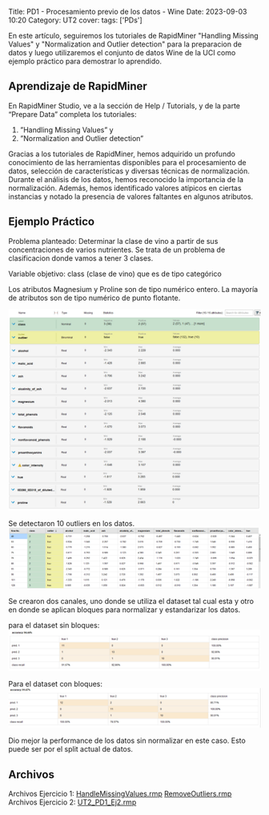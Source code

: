 Title: PD1 - Procesamiento previo de los datos - Wine
Date: 2023-09-03 10:20
Category: UT2
cover:
tags: ['PDs'] 

En este artículo, seguiremos los tutoriales de RapidMiner "Handling Missing Values" y "Normalization and Outlier detection" para la preparacion de datos y luego utilizaremos el conjunto de datos Wine de la UCI como ejemplo práctico para demostrar lo aprendido.

## Aprendizaje de RapidMiner
En RapidMiner Studio, ve a la sección de Help / Tutorials, y de la parte “Prepare Data” completa
los tutoriales:
1. ”Handling Missing Values” y
2. ”Normalization and Outlier detection”

Gracias a los tutoriales de RapidMiner, hemos adquirido un profundo conocimiento de las herramientas disponibles para el procesamiento de datos, selección de características y diversas técnicas de normalización.
Durante el análisis de los datos, hemos reconocido la importancia de la normalización. Además, hemos identificado valores atípicos en ciertas instancias y notado la presencia de valores faltantes en algunos atributos.



## Ejemplo Práctico
Problema planteado: Determinar la clase de vino a partir de sus concentraciones de varios nutrientes. Se trata de un problema de clasificacion donde vamos a tener 3 clases.


Variable objetivo: class (clase de vino) que es de tipo categórico


Los atributos Magnesium y Proline son de tipo numérico entero.
La mayoría de atributos son de tipo numérico de punto flotante.

![atributos](https://github.com/gcabrera243/portafolioIA/blob/main/content/UT2/PDs/PD1/atributos.jpg?raw=true)

Se detectaron 10 outliers en los datos.
![outliers](https://github.com/gcabrera243/portafolioIA/blob/main/content/UT2/PDs/PD1/Outliers.png?raw=true)


Se crearon dos canales, uno donde se utiliza el dataset tal cual esta y otro en donde se aplican bloques para normalizar y estandarizar los datos.

para el dataset sin bloques:
![performance](https://github.com/gcabrera243/portafolioIA/blob/main/content/UT2/PDs/PD1/PerformanceSinNormalizar.png?raw=true)

Para el dataset con bloques:
![performance](https://github.com/gcabrera243/portafolioIA/blob/main/content/UT2/PDs/PD1/PerformanceNormalizado.png?raw=true)

Dio mejor la performance de los datos sin normalizar en este caso. Esto puede ser por el split actual de datos.


## Archivos
Archivos Ejercicio 1:
[HandleMissingValues.rmp](https://github.com/gcabrera243/portafolioIA/blob/main/content/UT3/PDs/PD1/HandleMissingValues.rmp?raw=true)
[RemoveOutliers.rmp](https://github.com/gcabrera243/portafolioIA/blob/main/content/UT3/PDs/PD1/RemoveOutliers.rmp?raw=true)
Archivos Ejercicio 2:
[UT2_PD1_Ej2.rmp](https://github.com/gcabrera243/portafolioIA/blob/main/content/UT3/PDs/PD1/UT2_PD1_Ej2.rmp?raw=true)


